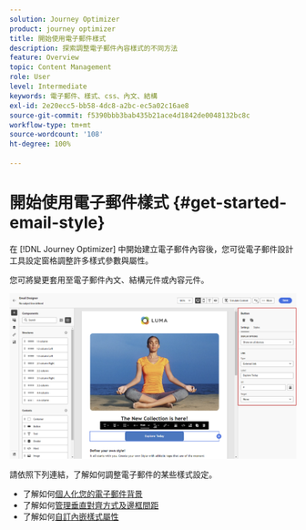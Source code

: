 ```yaml
---
solution: Journey Optimizer
product: journey optimizer
title: 開始使用電子郵件樣式
description: 探索調整電子郵件內容樣式的不同方法
feature: Overview
topic: Content Management
role: User
level: Intermediate
keywords: 電子郵件、樣式、css、內文、結構
exl-id: 2e20ecc5-bb58-4dc8-a2bc-ec5a02c16ae8
source-git-commit: f5390bbb3bab435b21ace4d1842de0048132bc8c
workflow-type: tm+mt
source-wordcount: '108'
ht-degree: 100%

---
```


# 開始使用電子郵件樣式 {#get-started-email-style}

在 [!DNL Journey Optimizer] 中開始建立電子郵件內容後，您可從電子郵件設計工具設定窗格調整許多樣式參數與屬性。

您可將變更套用至電子郵件內文、結構元件或內容元件。

![](assets/email_designer_content_components_settings.png)

請依照下列連結，了解如何調整電子郵件的某些樣式設定。

* 了解如何[個人化您的電子郵件背景](backgrounds.md)
* 了解如何[管理垂直對齊方式及邊框間距](alignment-and-padding.md)
* 了解如何[自訂內嵌樣式屬性](inline-styling.md)
